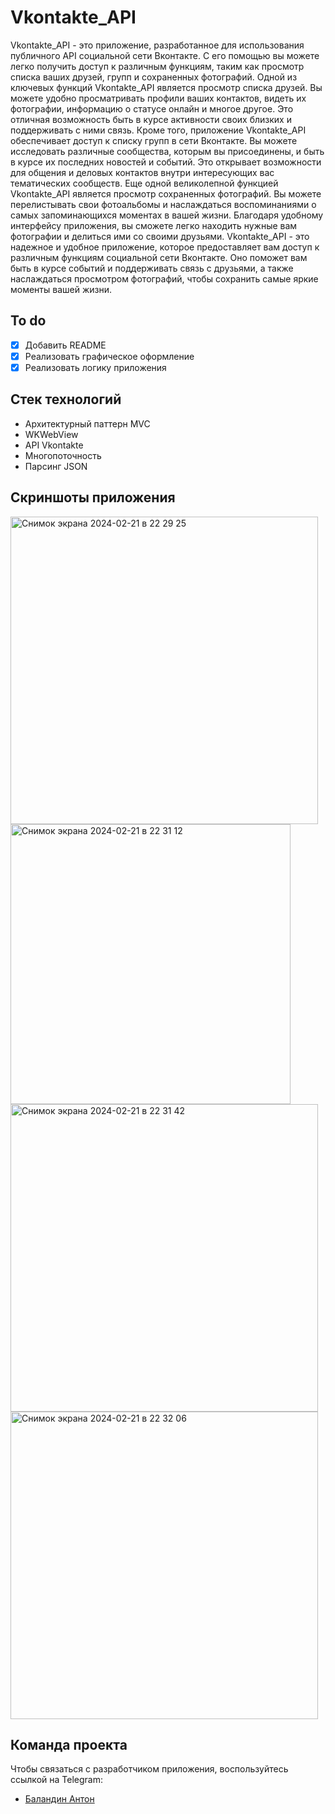 # Vkontakte_API
Vkontakte_API - это приложение, разработанное для использования публичного API социальной сети Вконтакте. С его помощью вы можете легко получить доступ к различным функциям, таким как просмотр списка ваших друзей, групп и сохраненных фотографий.
Одной из ключевых функций Vkontakte_API является просмотр списка друзей. Вы можете удобно просматривать профили ваших контактов, видеть их фотографии, информацию о статусе онлайн и многое другое. Это отличная возможность быть в курсе активности своих близких и поддерживать с ними связь.
Кроме того, приложение Vkontakte_API обеспечивает доступ к списку групп в сети Вконтакте. Вы можете исследовать различные сообщества, которым вы присоединены, и быть в курсе их последних новостей и событий. Это открывает возможности для общения и деловых контактов внутри интересующих вас тематических сообществ.
Еще одной великолепной функцией Vkontakte_API является просмотр сохраненных фотографий. Вы можете перелистывать свои фотоальбомы и наслаждаться воспоминаниями о самых запоминающихся моментах в вашей жизни. Благодаря удобному интерфейсу приложения, вы сможете легко находить нужные вам фотографии и делиться ими со своими друзьями.
Vkontakte_API - это надежное и удобное приложение, которое предоставляет вам доступ к различным функциям социальной сети Вконтакте. Оно поможет вам быть в курсе событий и поддерживать связь с друзьями, а также наслаждаться просмотром фотографий, чтобы сохранить самые яркие моменты вашей жизни.

## To do
- [x] Добавить README
- [x] Реализовать графическое оформление
- [x] Реализовать логику приложения

## Стек технологий
- Архитектурный паттерн MVC
- WKWebView
- API Vkontakte
- Многопоточность
- Парсинг JSON

## Скриншоты приложения
<img width="492" alt="Снимок экрана 2024-02-21 в 22 29 25" src="https://github.com/balandzin/Vkontakte_API/assets/113136992/e0122f71-0000-4cac-a4c5-e852ae88c921">
<img width="448" alt="Снимок экрана 2024-02-21 в 22 31 12" src="https://github.com/balandzin/Vkontakte_API/assets/113136992/434f80a2-40a4-4670-b283-19d5e4f6d0ad">
<img width="492" alt="Снимок экрана 2024-02-21 в 22 31 42" src="https://github.com/balandzin/Vkontakte_API/assets/113136992/f780317e-ba10-4103-9b68-6240d3409577">
<img width="492" alt="Снимок экрана 2024-02-21 в 22 32 06" src="https://github.com/balandzin/Vkontakte_API/assets/113136992/f208a5f2-d6d9-4f18-b28c-50511a2165b5">

## Команда проекта
Чтобы связаться с разработчиком приложения, воспользуйтесь ссылкой на Telegram:

- [Баландин Антон](https://t.me/+375336886070)
